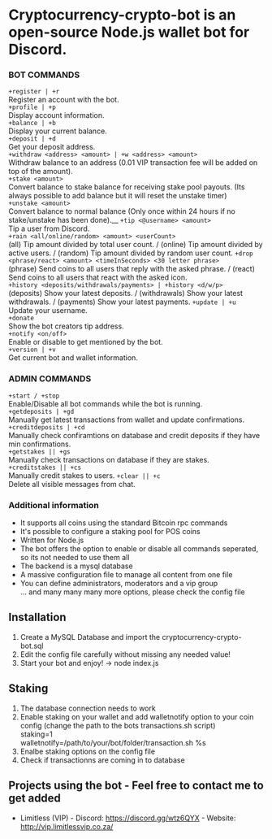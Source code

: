 # Cryptocurrency-crypto-bot is an open-source Node.js wallet bot for Discord.

### BOT COMMANDS
```+register | +r```  
Register an account with the bot.  
```+profile | +p```  
Display account information.  
```+balance | +b```  
Display your current balance.  
```+deposit | +d```  
Get your deposit address.  
```+withdraw <address> <amount> | +w <address> <amount>```  
Withdraw balance to an address (0.01 VIP transaction fee will be added on top of the amount).  
```+stake <amount>```  
Convert balance to stake balance for receiving stake pool payouts. (Its always possible to add balance but it will reset the unstake timer)  
```+unstake <amount>```  
Convert balance to normal balance (Only once within 24 hours if no stake/unstake has been done).__
```+tip <@username> <amount>```  
Tip a user from Discord.  
```+rain <all/online/random> <amount> <userCount>```  
(all) Tip amount divided by total user count. / (online) Tip amount divided by active users. / (random) Tip amount divided by random user count.
```+drop <phrase/react> <amount> <timeInSeconds> <30 letter phrase>```  
(phrase) Send coins to all users that reply with the asked phrase. / (react) Send coins to all users that react with the asked icon.  
```+history <deposits/withdrawals/payments> | +history <d/w/p>```  
(deposits) Show your latest deposits. / (withdrawals) Show your latest withdrawals. / (payments) Show your latest payments. 
```+update | +u```  
Update your username.  
```+donate```  
Show the bot creators tip address.  
```+notify <on/off>```  
Enable or disable to get mentioned by the bot.  
```+version | +v```  
Get current bot and wallet information.  

### ADMIN COMMANDS
```+start / +stop```  
Enable/Disable all bot commands while the bot is running.  
```+getdeposits | +gd```   
Manually get latest transactions from wallet and update confirmations.  
```+creditdeposits | +cd```  
Manually check confiramtions on database and credit deposits if they have min confirmations.  
```+getstakes || +gs```   
Manually check transactions on database if they are stakes.  
```+creditstakes || +cs```  
Manually credit stakes to users.
```+clear || +c```  
Delete all visible messages from chat.

### Additional information

- It supports all coins using the standard Bitcoin rpc commands  
- It's possible to configure a staking pool for POS coins  
- Written for Node.js  
- The bot offers the option to enable or disable all commands seperated, so its not needed to use them all  
- The backend is a mysql database  
- A massive configuration file to manage all content from one file  
- You can define administrators, moderators and a vip group  
... and many many many more options, please check the config file  

## Installation
1. Create a MySQL Database and import the cryptocurrency-crypto-bot.sql  
2. Edit the config file carefully without missing any needed value!
3. Start your bot and enjoy! -> node index.js

## Staking
1. The database connection needs to work  
2. Enable staking on your wallet and add walletnotify option to your coin config (change the path to the bots transactions.sh script)  
staking=1  
walletnotify=/path/to/your/bot/folder/transaction.sh %s  
3. Enalbe staking options on the config file  
4. Check if transactionns are coming in to database

## Projects using the bot - Feel free to contact me to get added
- Limitless (VIP) - Discord: https://discord.gg/wtz6QYX - Website: http://vip.limitlessvip.co.za/
